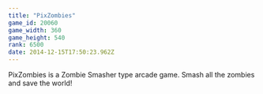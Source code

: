 ```yaml
---
title: "PixZombies"
game_id: 20060
game_width: 360
game_height: 540
rank: 6500
date: 2014-12-15T17:50:23.962Z
---
```

PixZombies is a Zombie Smasher type arcade game. Smash all the zombies and save the world!